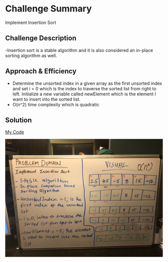 # Challenge Summary
Implement Insertion Sort
## Challenge Description
-Insertion sort is a stable algorithm and it is also considered an in-place sorting algorithm as well.

## Approach & Efficiency
- Determine the unsorted index in a given array as the first unsorted index and set i = 0 which is the index to traverse the sorted list from right to left. Initialize a new variable called newElement which is the element I want to insert into the sorted list.
- O(n^2) time complexity which is quadratic
## Solution

[My Code]()

![](../assets/InsertionSort.jpg)